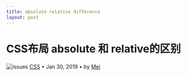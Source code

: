 ```yaml
---
title: absolute relative difference
layout: post
---
```


# CSS布局 absolute 和 relative的区别
<div class="title-meta">
    <span><img class="title-category-img" style="margin-top: 0.2em;" src="../../../assets/images/categories/css3.svg" alt="issues"></span>
    <span><a class="github-link" href="/2018/09/19/CSS.html">CSS</a></span>
    <span class="title-bullet">•</span>
    <span>Jan 30, 2019</span>
    <span class="title-bullet">•</span>
    <span>by <a class="github-link" href="http://github.com/limeii" title="http://github.com/limeii">Mei</a></span>
</div>
